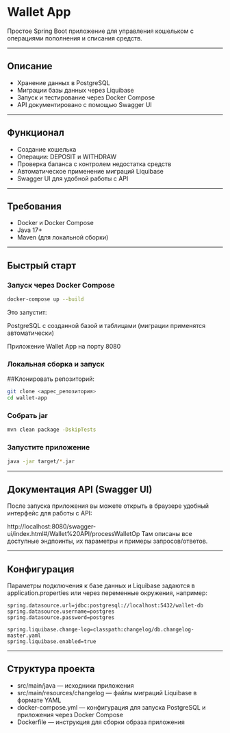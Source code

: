 # Wallet App

Простое Spring Boot приложение для управления кошельком с операциями пополнения и списания средств.

---

## Описание

- Хранение данных в PostgreSQL  
- Миграции базы данных через Liquibase  
- Запуск и тестирование через Docker Compose  
- API документировано с помощью Swagger UI  

---

## Функционал

- Создание кошелька  
- Операции: DEPOSIT и WITHDRAW  
- Проверка баланса с контролем недостатка средств  
- Автоматическое применение миграций Liquibase  
- Swagger UI для удобной работы с API  

---

## Требования

- Docker и Docker Compose  
- Java 17+  
- Maven (для локальной сборки)  

---

## Быстрый старт

### Запуск через Docker Compose

```bash
docker-compose up --build
```
Это запустит:

PostgreSQL с созданной базой и таблицами (миграции применятся автоматически)

Приложение Wallet App на порту 8080

### Локальная сборка и запуск

##Клонировать репозиторий:

```bash
git clone <адрес_репозитория>
cd wallet-app
```

### Собрать jar

```bash
mvn clean package -DskipTests
```
### Запустите приложение

```bash
java -jar target/*.jar
```

---

## Документация API (Swagger UI)

После запуска приложения вы можете открыть в браузере удобный интерфейс для работы с API:

http://localhost:8080/swagger-ui/index.html#/Wallet%20API/processWalletOp
Там описаны все доступные эндпоинты, их параметры и примеры запросов/ответов.

---

## Конфигурация

Параметры подключения к базе данных и Liquibase задаются в application.properties или через переменные окружения, например:

```properties
spring.datasource.url=jdbc:postgresql://localhost:5432/wallet-db
spring.datasource.username=postgres
spring.datasource.password=postgres

spring.liquibase.change-log=classpath:changelog/db.changelog-master.yaml
spring.liquibase.enabled=true
```

---

## Структура проекта

- src/main/java — исходники приложения
- src/main/resources/changelog — файлы миграций Liquibase в формате YAML
- docker-compose.yml — конфигурация для запуска PostgreSQL и приложения через Docker Compose
- Dockerfile — инструкция для сборки образа приложения
